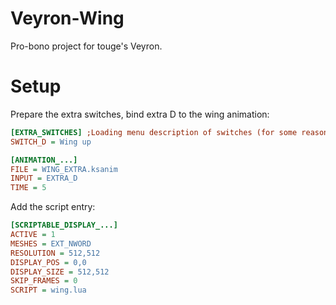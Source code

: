 # Veyron-Wing

Pro-bono project for touge's Veyron.

# Setup

Prepare the extra switches, bind extra D to the wing animation:

```ini
[EXTRA_SWITCHES] ;Loading menu description of switches (for some reason, it doesn't capitalize the first letter...)
SWITCH_D = Wing up

[ANIMATION_...]
FILE = WING_EXTRA.ksanim
INPUT = EXTRA_D
TIME = 5
```

Add the script entry:

```ini
[SCRIPTABLE_DISPLAY_...]
ACTIVE = 1
MESHES = EXT_NWORD
RESOLUTION = 512,512
DISPLAY_POS = 0,0
DISPLAY_SIZE = 512,512
SKIP_FRAMES = 0
SCRIPT = wing.lua
```
